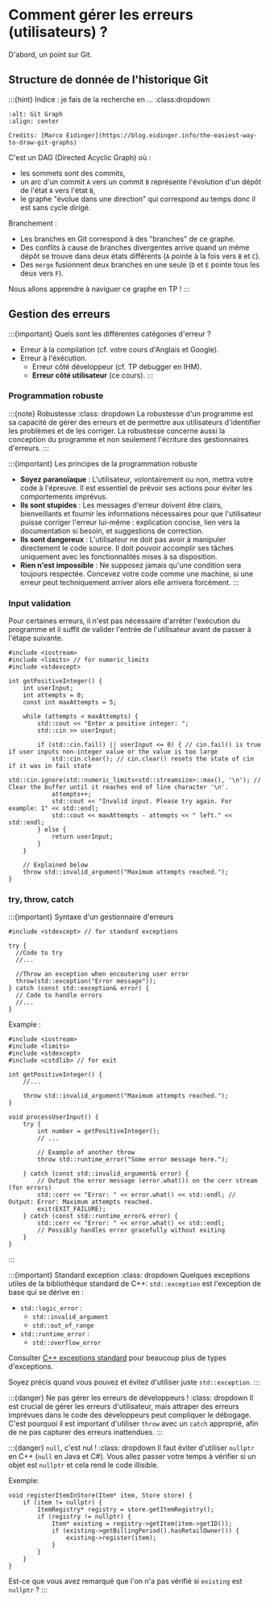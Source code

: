 # Comment gérer les erreurs (utilisateurs) ?

D'abord, un point sur Git.

## Structure de donnée de l'historique Git

:::{hint} Indice : je fais de la recherche en ... 
:class:dropdown
```{figure} ../images/git-graph.png
:alt: Git Graph
:align: center

Credits: [Marco Eidinger](https://blog.eidinger.info/the-easiest-way-to-draw-git-graphs)
```

C'est un DAG (Directed Acyclic Graph) où :
- les sommets sont des commits,
- un arc d'un commit `A` vers un commit `B` représente l'évolution d'un dépôt de l'état `A` vers l'état `B`,
- le graphe "évolue dans une direction" qui correspond au temps donc il est sans cycle dirigé.

Branchement :
- Les branches en Git correspond à des "branches" de ce graphe.
- Des conflits à cause de branches divergentes arrive quand un même dépôt se trouve dans deux états différents (`A` pointe à la fois vers `B` et `C`).
- Des `merge` fusionnent deux branches en une seule (`D` et `E` pointe tous les deux vers `F`).

Nous allons apprendre à naviguer ce graphe en TP !
:::

## Gestion des erreurs

:::{important} Quels sont les différentes catégories d'erreur ?
- Erreur à la compilation (cf. votre cours d'Anglais et Google).
- Erreur à l'éxécution.
    - Erreur côté développeur (cf. TP debugger en IHM).
    - **Erreur côté utilisateur** (ce cours).
:::

### Programmation robuste

:::{note} Robustesse
:class: dropdown
La robustesse d'un programme est sa capacité de gérer des erreurs et de permettre aux utilisateurs d'identifier les problèmes et de les corriger. La robustesse concerne aussi la conception du programme et non seulement l'écriture des gestionnaires d'erreurs.
:::

:::{important} Les principes de la programmation robuste  
- **Soyez paranoïaque** : L'utilisateur, volontairement ou non, mettra votre code à l'épreuve. Il est essentiel de prévoir ses actions pour éviter les comportements imprévus.
- **Ils sont stupides** : Les messages d'erreur doivent être clairs, bienveillants et fournir les informations nécessaires pour que l'utilisateur puisse corriger l'erreur lui-même : explication concise, lien vers la documentation si besoin, et suggestions de correction.
- **Ils sont dangereux** : L'utilisateur ne doit pas avoir à manipuler directement le code source. Il doit pouvoir accomplir ses tâches uniquement avec les fonctionnalités mises à sa disposition.
- **Rien n'est impossible** : Ne supposez jamais qu'une condition sera toujours respectée. Concevez votre code comme une machine, si une erreur peut techniquement arriver alors elle arrivera forcément.
:::

### Input validation

Pour certaines erreurs, il n'est pas nécessaire d'arrêter l'exécution du programme et il suffit de valider l'entrée de l'utilisateur avant de passer à l'étape suivante.

```{code} cpp
#include <iostream>
#include <limits> // for numeric_limits
#include <stdexcept>

int getPositiveInteger() {
    int userInput;
    int attempts = 0;
    const int maxAttempts = 5;

    while (attempts < maxAttempts) {
        std::cout << "Enter a positive integer: ";
        std::cin >> userInput;

        if (std::cin.fail() || userInput <= 0) { // cin.fail() is true if user inputs non-integer value or the value is too large
            std::cin.clear(); // cin.clear() resets the state of cin if it was in fail state
            std::cin.ignore(std::numeric_limits<std::streamsize>::max(), '\n'); // Clear the buffer until it reaches end of line character '\n'.
            attempts++;
            std::cout << "Invalid input. Please try again. For example: 1" << std::endl;
            std::cout << maxAttempts - attempts << " left." << std::endl;
        } else {
            return userInput;
        }
    }
    
    // Explained below
    throw std::invalid_argument("Maximum attempts reached.");
}
```

### try, throw, catch

:::{important} Syntaxe d'un gestionnaire d'erreurs
```{code} cpp
#include <stdexcept> // for standard exceptions

try {
  //Code to try
  //...
  
  //Throw an exception when encoutering user error
  throw(std::exception("Error message")); 
} catch (const std::exception& error) {
  // Code to handle errors
  //...
}
```

Example :
```{code} cpp
#include <iostream>
#include <limits>
#include <stdexcept>
#include <cstdlib> // for exit

int getPositiveInteger() {
    //...

    throw std::invalid_argument("Maximum attempts reached.");
}

void processUserInput() {
    try {
        int number = getPositiveInteger();
        // ...

        // Example of another throw
        throw std::runtime_error("Some error message here.");

    } catch (const std::invalid_argument& error) {
        // Output the error message (error.what()) on the cerr stream (for errors)
        std::cerr << "Error: " << error.what() << std::endl; // Output: Error: Maximum attempts reached.
        exit(EXIT_FAILURE);
    } catch (const std::runtime_error& error) {
        std::cerr << "Error: " << error.what() << std::endl;
        // Possibly handles error gracefully without exiting
    }
}
```
:::

:::{important} Standard exception
:class: dropdown
Quelques exceptions utiles de la bibliothèque standard de C++:
`std::exception` est l'exception de base qui se dérive en :
- `std::logic_error` :
    - `std::invalid_argument` 
    - `std::out_of_range`
- `std::runtime_error` :
    - `std::overflow_error`

Consulter [C++ exceptions standard](https://en.cppreference.com/w/cpp/error/exception) pour beaucoup plus de types d'exceptions.

Soyez précis quand vous pouvez et évitez d'utiliser juste `std::exception`.
:::

:::{danger} Ne pas gérer les erreurs de développeurs !
:class: dropdown
Il est crucial de gérer les erreurs d'utilisateur, mais attraper des erreurs imprévues dans le code des développeurs peut compliquer le débogage. C'est pourquoi il est important d'utiliser `throw` avec un `catch` approprié, afin de ne pas capturer des erreurs inattendues.
:::

:::{danger} `null`, c'est nul !
:class: dropdown
Il faut éviter d'utiliser `nullptr` en C++ (`null` en Java et C#). Vous allez passer votre temps à vérifier si un objet est `nullptr` et cela rend le code illisible.

Exemple:
```{code} cpp
void registerItemInStore(Item* item, Store store) {
    if (item != nullptr) {
        ItemRegistry* registry = store.getItemRegistry();
        if (registry != nullptr) {
            Item* existing = registry->getItem(item->getID());
            if (existing->getBillingPeriod().hasRetailOwner()) {
                existing->register(item);
            }
        }
    }
}
```
Est-ce que vous avez remarqué que l'on n'a pas vérifié si `existing` est `nullptr` ?
:::
